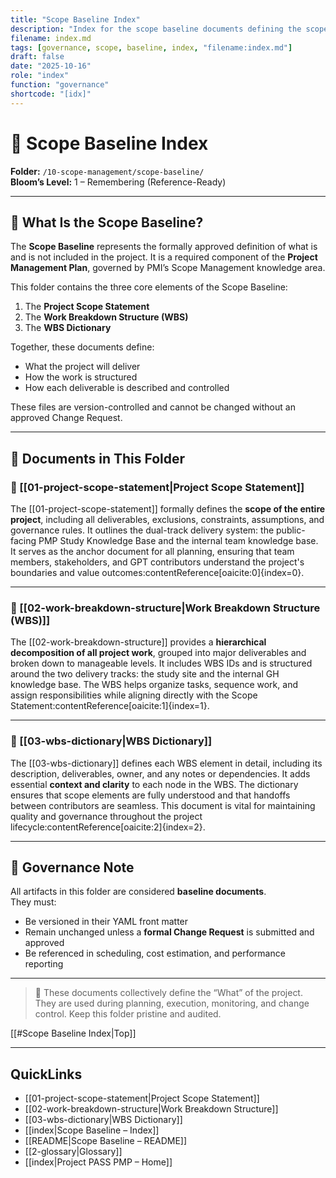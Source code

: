 ```yaml
---
title: "Scope Baseline Index"
description: "Index for the scope baseline documents defining the scope statement, WBS, and WBS dictionary."
filename: index.md
tags: [governance, scope, baseline, index, "filename:index.md"]
draft: false
date: "2025-10-16"
role: "index"
function: "governance"
shortcode: "[idx]"
---
```


# 📘 Scope Baseline Index  
**Folder:** `/10-scope-management/scope-baseline/`  
**Bloom’s Level:** 1 – Remembering (Reference-Ready)

---

## 📎 What Is the Scope Baseline?

The **Scope Baseline** represents the formally approved definition of what is and is not included in the project. It is a required component of the **Project Management Plan**, governed by PMI’s Scope Management knowledge area.

This folder contains the three core elements of the Scope Baseline:
1. The **Project Scope Statement**
2. The **Work Breakdown Structure (WBS)**
3. The **WBS Dictionary**

Together, these documents define:
- What the project will deliver
- How the work is structured
- How each deliverable is described and controlled

These files are version-controlled and cannot be changed without an approved Change Request.

---

## 📂 Documents in This Folder

### 📄 [[01-project-scope-statement|Project Scope Statement]]

The [[01-project-scope-statement]] formally defines the **scope of the entire project**, including all deliverables, exclusions, constraints, assumptions, and governance rules. It outlines the dual-track delivery system: the public-facing PMP Study Knowledge Base and the internal team knowledge base. It serves as the anchor document for all planning, ensuring that team members, stakeholders, and GPT contributors understand the project's boundaries and value outcomes:contentReference[oaicite:0]{index=0}.

---

### 📄 [[02-work-breakdown-structure|Work Breakdown Structure (WBS)]]

The [[02-work-breakdown-structure]] provides a **hierarchical decomposition of all project work**, grouped into major deliverables and broken down to manageable levels. It includes WBS IDs and is structured around the two delivery tracks: the study site and the internal GH knowledge base. The WBS helps organize tasks, sequence work, and assign responsibilities while aligning directly with the Scope Statement:contentReference[oaicite:1]{index=1}.

---

### 📄 [[03-wbs-dictionary|WBS Dictionary]]

The [[03-wbs-dictionary]] defines each WBS element in detail, including its description, deliverables, owner, and any notes or dependencies. It adds essential **context and clarity** to each node in the WBS. The dictionary ensures that scope elements are fully understood and that handoffs between contributors are seamless. This document is vital for maintaining quality and governance throughout the project lifecycle:contentReference[oaicite:2]{index=2}.

---

## 📌 Governance Note

All artifacts in this folder are considered **baseline documents**.  
They must:
- Be versioned in their YAML front matter
- Remain unchanged unless a **formal Change Request** is submitted and approved
- Be referenced in scheduling, cost estimation, and performance reporting

---

> 🧠 These documents collectively define the “What” of the project. They are used during planning, execution, monitoring, and change control. Keep this folder pristine and audited.

[[#Scope Baseline Index|Top]]

---

## QuickLinks
- [[01-project-scope-statement|Project Scope Statement]]
- [[02-work-breakdown-structure|Work Breakdown Structure]]
- [[03-wbs-dictionary|WBS Dictionary]]
- [[index|Scope Baseline – Index]]
- [[README|Scope Baseline – README]]
- [[2-glossary|Glossary]]
- [[index|Project PASS PMP – Home]]
